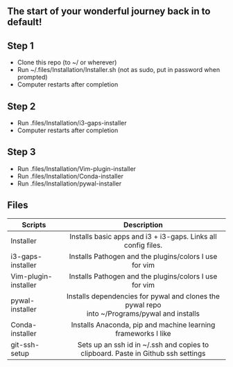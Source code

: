 ## The start of your wonderful journey back in to default! 

## Step 1

* Clone this repo (to ~/ or wherever)
* Run ~/.files/Installation/Installer.sh (not as sudo, put in password when prompted)
* Computer restarts after completion

## Step 2
* Run .files/Installation/i3-gaps-installer
* Computer restarts after completion

## Step 3
* Run .files/Installation/Vim-plugin-installer
* Run .files/Installation/Conda-installer
* Run .files/Installation/pywal-installer

## Files

| Scripts       | Description   | 
| ------------- |:-------------:| 
| Installer      | Installs basic apps and i3 + i3-gaps. Links all config files. | 
| i3-gaps-installer| Installs Pathogen and the plugins/colors I use for vim | 
| Vim-plugin-installer  | Installs Pathogen and the plugins/colors I use for vim | 
| pywal-installer | Installs dependencies for pywal and clones the pywal repo <br> into ~/Programs/pywal and installs | 
| Conda-installer  | Installs Anaconda, pip and machine learning frameworks I like |
| git-ssh-setup  | Sets up an ssh id in ~/.ssh and copies to clipboard. Paste in Github ssh settings |

